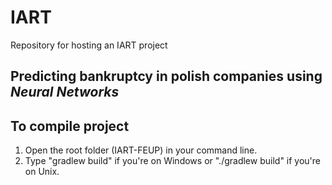 # IART
Repository for hosting an IART project

## Predicting bankruptcy in polish companies using *Neural Networks*

## To compile project

1. Open the root folder (IART-FEUP) in your command line.
2. Type "gradlew build" if you're on Windows or "./gradlew build" if you're on Unix.


